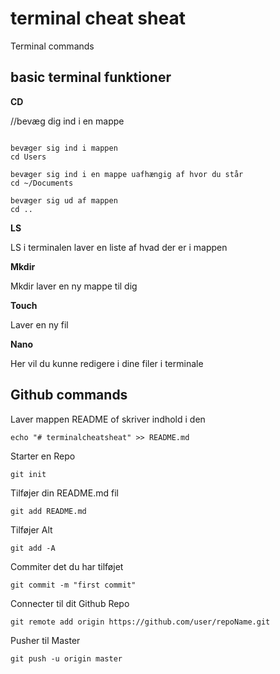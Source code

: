 # terminal cheat sheat

Terminal commands 

## basic terminal funktioner
**CD**

//bevæg dig ind i en mappe
```console

bevæger sig ind i mappen
cd Users

bevæger sig ind i en mappe uafhængig af hvor du står 
cd ~/Documents

bevæger sig ud af mappen
cd ..

```

**LS**

LS i terminalen laver en liste af hvad der er i mappen

**Mkdir**

Mkdir laver en ny mappe til dig

**Touch**

Laver en ny fil 

**Nano**

Her vil du kunne redigere i dine filer i terminale



## Github commands

Laver mappen README of skriver indhold i den
```
echo "# terminalcheatsheat" >> README.md
```
Starter en Repo
```
git init
```
Tilføjer din README.md fil 
```
git add README.md
```
Tilføjer Alt
```
git add -A
```
Commiter det du har tilføjet 
```
git commit -m "first commit"
```
Connecter til dit Github Repo
```
git remote add origin https://github.com/user/repoName.git
```
Pusher til Master
```
git push -u origin master 
```
